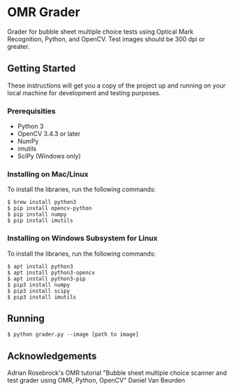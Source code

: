 # OMR Grader

Grader for bubble sheet multiple choice tests using Optical Mark Recognition, Python, and OpenCV. Test images should be 300 dpi or greater.

## Getting Started

These instructions will get you a copy of the project up and running on your local machine for development and testing purposes.

### Prerequisities

* Python 3
* OpenCV 3.4.3 or later
* NumPy
* imutils
* SciPy (Windows only)

### Installing on Mac/Linux
To install the libraries, run the following commands:
```
$ brew install python3
$ pip install opencv-python
$ pip install numpy
$ pip install imutils
```

### Installing on Windows Subsystem for Linux
To install the libraries, run the following commands:
```
$ apt install python3
$ apt install python3-opencv
$ apt install python3-pip
$ pip3 install numpy
$ pip3 install scipy
$ pip3 install imutils
```

## Running

`$ python grader.py --image [path to image]`

## Acknowledgements
Adrian Rosebrock's OMR tutorial "Bubble sheet multiple choice scanner and test grader using OMR, Python, OpenCV"
Daniel Van Beurden
